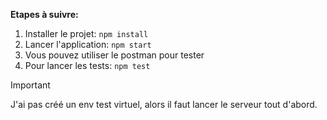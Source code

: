 **Etapes à suivre:**
1. Installer le projet: `npm install`
2. Lancer l'application: `npm start`
3. Vous pouvez utiliser le postman pour tester
4. Pour lancer les tests: `npm test`
> [!IMPORTANT]
> J'ai pas créé un env test virtuel, alors il faut lancer le serveur tout d'abord.
